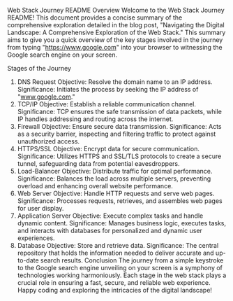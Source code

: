 Web Stack Journey README
Overview
Welcome to the Web Stack Journey README! This document provides a concise summary of the comprehensive exploration detailed in the blog post, "Navigating the Digital Landscape: A Comprehensive Exploration of the Web Stack." This summary aims to give you a quick overview of the key stages involved in the journey from typing "https://www.google.com" into your browser to witnessing the Google search engine on your screen.

Stages of the Journey
1. DNS Request
Objective: Resolve the domain name to an IP address.
Significance: Initiates the process by seeking the IP address of "www.google.com."
2. TCP/IP
Objective: Establish a reliable communication channel.
Significance: TCP ensures the safe transmission of data packets, while IP handles addressing and routing across the internet.
3. Firewall
Objective: Ensure secure data transmission.
Significance: Acts as a security barrier, inspecting and filtering traffic to protect against unauthorized access.
4. HTTPS/SSL
Objective: Encrypt data for secure communication.
Significance: Utilizes HTTPS and SSL/TLS protocols to create a secure tunnel, safeguarding data from potential eavesdroppers.
5. Load-Balancer
Objective: Distribute traffic for optimal performance.
Significance: Balances the load across multiple servers, preventing overload and enhancing overall website performance.
6. Web Server
Objective: Handle HTTP requests and serve web pages.
Significance: Processes requests, retrieves, and assembles web pages for user display.
7. Application Server
Objective: Execute complex tasks and handle dynamic content.
Significance: Manages business logic, executes tasks, and interacts with databases for personalized and dynamic user experiences.
8. Database
Objective: Store and retrieve data.
Significance: The central repository that holds the information needed to deliver accurate and up-to-date search results.
Conclusion
The journey from a simple keystroke to the Google search engine unveiling on your screen is a symphony of technologies working harmoniously. Each stage in the web stack plays a crucial role in ensuring a fast, secure, and reliable web experience. Happy coding and exploring the intricacies of the digital landscape!

